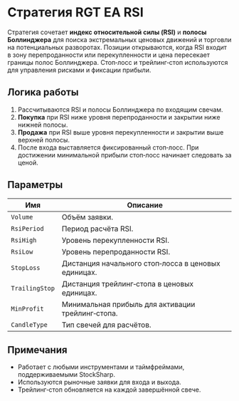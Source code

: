 # Стратегия RGT EA RSI

Стратегия сочетает **индекс относительной силы (RSI)** и **полосы Боллинджера** для поиска экстремальных ценовых движений и торговли на потенциальных разворотах. Позиции открываются, когда RSI входит в зону перепроданности или перекупленности и цена пересекает границы полос Боллинджера. Стоп‑лосс и трейлинг‑стоп используются для управления рисками и фиксации прибыли.

## Логика работы

1. Рассчитываются RSI и полосы Боллинджера по входящим свечам.
2. **Покупка** при RSI ниже уровня перепроданности и закрытии ниже нижней полосы.
3. **Продажа** при RSI выше уровня перекупленности и закрытии выше верхней полосы.
4. После входа выставляется фиксированный стоп‑лосс. При достижении минимальной прибыли стоп‑лосс начинает следовать за ценой.

## Параметры

| Имя | Описание |
|-----|----------|
| `Volume` | Объём заявки. |
| `RsiPeriod` | Период расчёта RSI. |
| `RsiHigh` | Уровень перекупленности RSI. |
| `RsiLow` | Уровень перепроданности RSI. |
| `StopLoss` | Дистанция начального стоп‑лосса в ценовых единицах. |
| `TrailingStop` | Дистанция трейлинг‑стопа в ценовых единицах. |
| `MinProfit` | Минимальная прибыль для активации трейлинг‑стопа. |
| `CandleType` | Тип свечей для расчётов. |

## Примечания

- Работает с любыми инструментами и таймфреймами, поддерживаемыми StockSharp.
- Используются рыночные заявки для входа и выхода.
- Трейлинг‑стоп обновляется на каждой завершённой свече.
